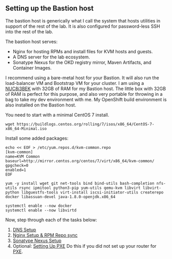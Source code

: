 ## Setting up the Bastion host

The bastion host is generically what I call the system that hosts utilities in support of the rest of the lab.  It is also configured for password-less SSH into the rest of the lab.

The bastion host serves:

* Nginx for hosting RPMs and install files for KVM hosts and guests.
* A DNS server for the lab ecosystem.
* Sonatype Nexus for the OKD registry mirror, Maven Artifacts, and Container Images.

I recommend using a bare-metal host for your Bastion.  It will also run the load-balancer VM and Bootstrap VM for your cluster.  I am using a [NUC8i3BEK](https://ark.intel.com/content/www/us/en/ark/products/126149/intel-nuc-kit-nuc8i3bek.html) with 32GB of RAM for my Bastion host. The little box with 32GB of RAM is perfect for this purpose, and also very portable for throwing in a bag to take my dev environment with me.  My OpenShift build environment is also installed on the Bastion host.

You need to start with a minimal CentOS 7 install.

    wget https://buildlogs.centos.org/rolling/7/isos/x86_64/CentOS-7-x86_64-Minimal.iso

Install some added packages:

    echo << EOF > /etc/yum.repos.d/kvm-common.repo
    [kvm-common]
    name=KVM Common
    baseurl=http://mirror.centos.org/centos/7/virt/x86_64/kvm-common/
    gpgcheck=0
    enabled=1
    EOF

    yum -y install wget git net-tools bind bind-utils bash-completion nfs-utils rsync ipmitool python3-pip yum-utils qemu-kvm libvirt libvirt-python libguestfs-tools virt-install iscsi-initiator-utils createrepo docker libassuan-devel java-1.8.0-openjdk.x86_64

    systemctl enable --now docker
    systemctl enable --now libvirtd

Now, step through each of the tasks below:

1. [DNS Setup](DNS_Config.md)
2. [Nginx Setup & RPM Repo sync](Nginx_Config.md)
3. [Sonatype Nexus Setup](Nexus_Config.md)
4. Optional: [Setting Up PXE](CP_PXE_Setup.md)  Do this if you did not set up your router for [PXE](GL-AR750S-Ext.md).


